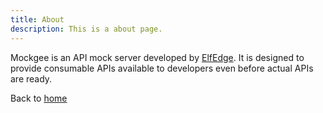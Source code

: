 ```yaml
---
title: About
description: This is a about page.
---
```


Mockgee is an API mock server developed by [ElfEdge](https://www.elfedge.com). It is designed to provide consumable APIs available to developers even before actual APIs are ready.

Back to [home](/)